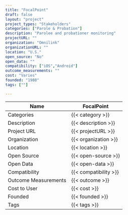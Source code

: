 ```yaml
---
title: "FocalPoint"
draft: false
layout: "project"
project_types: "Stakeholders"
categories: ["Parole & Probation"]
description: "Parolee and probationer monitoring"
projectURL: ""
organization: "Omnilink"
organizationURL: ""
location: "U.S."
open_source: "No"
open_data: ""
compatibility: ["iOS","Android"]
outcome_measurements: ""
cost: "Varies"
founded: "1988"
tags: [""]

---
```



Name                    |  FocalPoint    
------------------------|----
Categories              | {{< category >}} 
Description             | {{< description >}} 
Project URL             | {{< projectURL >}} 
Organization            | {{< organization >}} 
Location                | {{< location >}} 
Open Source             | {{< open-source >}} 
Open Data               | {{< open-data >}} 
Compatibility           | {{< compatibility >}} 
Outcome Measurements    | {{< outcome >}} 
Cost to User            | {{< cost >}} 
Founded                 | {{< founded >}} 
Tags                    | {{< tags >}} 

